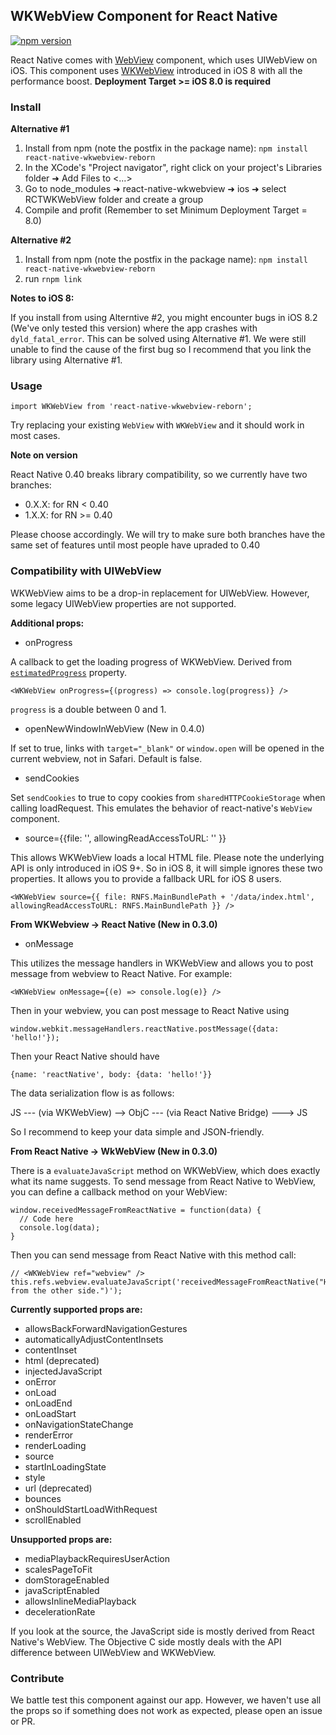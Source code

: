## WKWebView Component for React Native

[![npm version](https://badge.fury.io/js/react-native-wkwebview-reborn.svg)](https://badge.fury.io/js/react-native-wkwebview-reborn)

React Native comes with [WebView](http://facebook.github.io/react-native/docs/webview.html) component, which uses UIWebView on iOS. This component uses [WKWebView](http://nshipster.com/wkwebkit/) introduced in iOS 8 with all the performance boost. **Deployment Target >= iOS 8.0 is required**

### Install

**Alternative #1**

1. Install from npm (note the postfix in the package name): `npm install react-native-wkwebview-reborn`
2. In the XCode's "Project navigator", right click on your project's Libraries folder ➜ Add Files to <...>
3. Go to node_modules ➜ react-native-wkwebview ➜ ios ➜ select RCTWKWebView folder and create a group
4. Compile and profit (Remember to set Minimum Deployment Target = 8.0)

**Alternative #2**

1. Install from npm (note the postfix in the package name): `npm install react-native-wkwebview-reborn`
2. run `rnpm link`

**Notes to iOS 8:**

If you install from using Alterntive #2, you might encounter bugs in iOS 8.2 (We've only tested this version) where the app crashes with `dyld_fatal_error`.
This can be solved using Alternative #1. We were still unable to find the cause of the first bug so I recommend that you link the library using Alternative #1.


### Usage

```
import WKWebView from 'react-native-wkwebview-reborn';
```

Try replacing your existing `WebView` with `WKWebView` and it should work in most cases.

**Note on version**

React Native 0.40 breaks library compatibility, so we currently have two branches:

- 0.X.X: for RN < 0.40
- 1.X.X: for RN >= 0.40

Please choose accordingly. We will try to make sure both branches have the same set of features until most people have upraded to 0.40

### Compatibility with UIWebView

WKWebView aims to be a drop-in replacement for UIWebView. However, some legacy UIWebView properties are not supported.

**Additional props:**

- onProgress

A callback to get the loading progress of WKWebView. Derived from [`estimatedProgress`](https://developer.apple.com/library/ios/documentation/WebKit/Reference/WKWebView_Ref/#//apple_ref/occ/instp/WKWebView/estimatedProgress) property.

```
<WKWebView onProgress={(progress) => console.log(progress)} />
```

`progress` is a double between 0 and 1.

- openNewWindowInWebView (New in 0.4.0)

If set to true, links with `target="_blank"` or `window.open` will be opened in the current webview, not in Safari.
Default is false.

- sendCookies

Set `sendCookies` to true to copy cookies from `sharedHTTPCookieStorage` when calling loadRequest.  This emulates the behavior of react-native's `WebView` component.

- source={{file: '', allowingReadAccessToURL: '' }}

This allows WKWebView loads a local HTML file. Please note the underlying API is only introduced in iOS 9+. So in iOS 8, it will simple ignores these two properties.
It allows you to provide a fallback URL for iOS 8 users.

```
<WKWebView source={{ file: RNFS.MainBundlePath + '/data/index.html', allowingReadAccessToURL: RNFS.MainBundlePath }} />
```

**From WKWebview -> React Native (New in 0.3.0)**

- onMessage

This utilizes the message handlers in WKWebView and allows you to post message from webview to React Native. For example:

```
<WKWebView onMessage={(e) => console.log(e)} />
```

Then in your webview, you can post message to React Native using

```
window.webkit.messageHandlers.reactNative.postMessage({data: 'hello!'});
```

Then your React Native should have 

```
{name: 'reactNative', body: {data: 'hello!'}}
```

The data serialization flow is as follows:

JS --- (via WKWebView) --> ObjC --- (via React Native Bridge) ---> JS

So I recommend to keep your data simple and JSON-friendly.

**From React Native -> WkWebView (New in 0.3.0)**

There is a `evaluateJavaScript` method on WKWebView, which does exactly what its name suggests. To send message from React Native to WebView, 
you can define a callback method on your WebView:

```
window.receivedMessageFromReactNative = function(data) {
  // Code here
  console.log(data);
}
```

Then you can send message from React Native with this method call:

```
// <WKWebView ref="webview" />
this.refs.webview.evaluateJavaScript('receivedMessageFromReactNative("Hello from the other side.")');
```

**Currently supported props are:**

- allowsBackForwardNavigationGestures
- automaticallyAdjustContentInsets
- contentInset
- html (deprecated)
- injectedJavaScript
- onError
- onLoad
- onLoadEnd
- onLoadStart
- onNavigationStateChange
- renderError
- renderLoading
- source
- startInLoadingState
- style
- url (deprecated)
- bounces
- onShouldStartLoadWithRequest
- scrollEnabled

**Unsupported props are:**

- mediaPlaybackRequiresUserAction
- scalesPageToFit
- domStorageEnabled
- javaScriptEnabled
- allowsInlineMediaPlayback
- decelerationRate

If you look at the source, the JavaScript side is mostly derived from React Native's WebView. The Objective C side mostly deals with the API difference between UIWebView and WKWebView.

### Contribute

We battle test this component against our app. However, we haven't use all the props so if something does not work as expected, please open an issue or PR.
